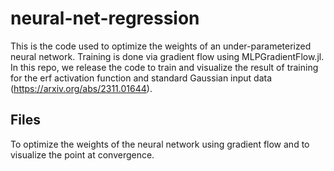 # neural-net-regression

This is the code used to optimize the weights of an under-parameterized neural network.
Training is done via gradient flow using MLPGradientFlow.jl. 
In this repo, we release the code to train and visualize the result of training for the erf 
activation function and standard Gaussian input data (https://arxiv.org/abs/2311.01644). 

## Files

To optimize the weights of the neural network using gradient flow and to visualize the point at convergence. 
